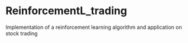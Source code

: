 # ReinforcementL_trading
Implementation of a reinforcement learning algorithm and application on stock trading
